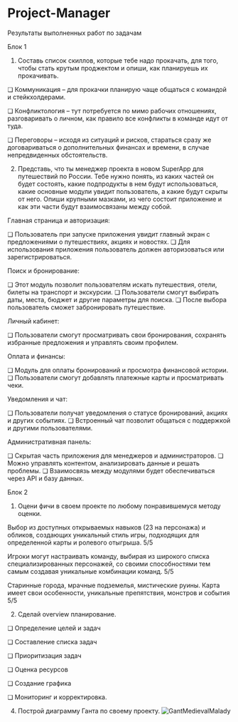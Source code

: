 # Project-Manager
Результаты выполненных работ по задачам

  Блок 1

1. Составь список скиллов, которые тебе надо прокачать, для того, чтобы стать крутым проджектом и опиши, как планируешь их прокачивать.

❏ Коммуникация – для прокачки планирую чаще общаться с командой и стейкхолдерами.

❏ Конфликтология – тут потребуется по мимо рабочих отношениях, разговаривать о личном, как правило все конфликты в команде идут от туда.

❏ Переговоры – исходя из ситуаций и рисков, стараться сразу же договариваться о дополнительных финансах и времени, в случае непредвиденных обстоятельств.

2. Представь, что ты менеджер проекта в новом SuperApp для путешествий по России. Тебе нужно понять, из каких частей он будет состоять, какие подпродукты в нем будут использоваться, какие основные модули увидит пользователь, а какие будут скрыты от него. Опиши крупными мазками, из чего состоит приложение и как эти части будут взаимосвязаны между собой.

Главная страница и авторизация:

❏ Пользователь при запуске приложения увидит главный экран с предложениями о путешествиях, акциях и новостях.
❏ Для использования приложения пользователь должен авторизоваться или зарегистрироваться.

Поиск и бронирование:

❏ Этот модуль позволит пользователям искать путешествия, отели, билеты на транспорт и экскурсии.
❏ Пользователи смогут выбирать даты, места, бюджет и другие параметры для поиска.
❏ После выбора пользователь сможет забронировать путешествие.

Личный кабинет:

❏ Пользователи смогут просматривать свои бронирования, сохранять избранные предложения и управлять своим профилем.

Оплата и финансы:

❏ Модуль для оплаты бронирований и просмотра финансовой истории.
❏ Пользователи смогут добавлять платежные карты и просматривать чеки.

Уведомления и чат:

❏ Пользователи получат уведомления о статусе бронирований, акциях и других событиях.
❏ Встроенный чат позволит общаться с поддержкой и другими пользователями.

Административная панель:

❏ Скрытая часть приложения для менеджеров и администраторов.
❏ Можно управлять контентом, анализировать данные и решать проблемы.
❏ Взаимосвязь между модулями будет обеспечиваться через API и базу данных.

  Блок 2

1. Оцени фичи в своем проекте по любому понравившемуся методу оценки.

Выбор из доступных открываемых навыков (23 на персонажа) и обликов, создающих уникальный стиль игры, подходящих для определенной карты и ролевого отыгрыша. 5/5

Игроки могут настраивать команду, выбирая из широкого списка специализированных персонажей, со своими способностями тем самым создавая уникальные комбинации команд. 5/5

Старинные города, мрачные подземелья, мистические руины. Карта имеет свои особенности, уникальные препятствия, монстров и события 5/5

2. Сделай overview планирование.

❏ Определение целей и задач

❏ Составление списка задач

❏ Приоритизация задач

❏ Оценка ресурсов

❏ Создание графика

❏ Мониторинг и корректировка.

4. Построй диаграмму Ганта по своему проекту.
![GantMedievalMalady](https://github.com/qmamorup/Project-Manager/assets/96193979/0653b9cf-7bd9-475e-a52b-5bce53cdde18)
